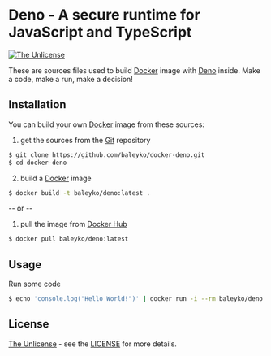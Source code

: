 # Deno - A secure runtime for JavaScript and TypeScript

[![The Unlicense](https://img.shields.io/badge/license-Unlicense-orange.svg)](https://unlicense.org)

These are sources files used to build [Docker](https://www.docker.com/) image with [Deno](https://deno.land/) inside. Make a code, make a run, make a decision!

## Installation

You can build your own [Docker](https://www.docker.com/) image from these sources:

1. get the sources from the [Git](https://git-scm.com/) repository

```bash
$ git clone https://github.com/baleyko/docker-deno.git
$ cd docker-deno
```

2. build a [Docker](https://www.docker.com/) image

```bash
$ docker build -t baleyko/deno:latest .
```

-- or --

1. pull the image from [Docker Hub](https://hub.docker.com/)

```bash
$ docker pull baleyko/deno:latest
```

## Usage

Run some code

```bash
$ echo 'console.log("Hello World!")' | docker run -i --rm baleyko/deno:latest
```

## License

[The Unlicense](https://unlicense.org/) - see the [LICENSE](https://github.com/baleyko/docker-deno/blob/master/LICENSE.md) for more details.
